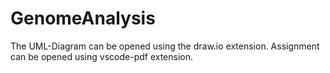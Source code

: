 # GenomeAnalysis

The UML-Diagram can be opened using the draw.io extension.
Assignment can be opened using vscode-pdf extension.